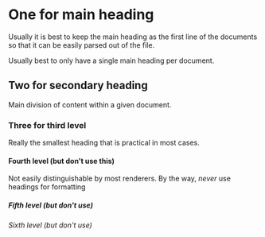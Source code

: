 # One for main heading

Usually it is best to keep the main heading as the first line of the documents so that it can be easily parsed out of the file.

Usually best to only have a single main heading per document.

## Two for secondary heading

Main division of content within a given document.

### Three for third level

Really the smallest heading that is practical in most cases.

#### Fourth level (but don't use this)

Not easily distinguishable by most renderers. By the way, *never* use headings for formatting

##### Fifth level (but don't use)

###### Sixth level (but don't use)

